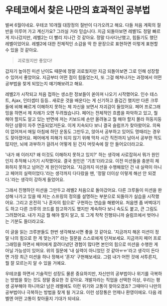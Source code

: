 # 우테코에서 찾은 나만의 효과적인 공부법

 벌써 6월이네요. 우테코 10개월 대장정의 절반이 다가오려고 해요. 다들 처음 계획의 절반을 이루어 가고 계신가요? 그러실 거라 믿습니다. 지금 되돌아보면 레벨1도 정말 빠르게 지나갔지만, 레벨2는 더 빨리 지나간 것 같아요. 정말 다사다난했고, 힘들기도 했던 레벨이었어요. 레벨2에 대한 전체적인 소감을 딱 한 문장으로 표현하면 이렇게 표현할 수 있을 것 같아요.

> 괴로웠지만 좋았다!

갑자기 높아진 미션 난이도 때문에 정말 괴로웠지만 지금 되돌아보면 그로 인해 성장할 수 있어서 좋았어요. 지금부터 어떤 점이 힘들었는지, 또 그걸 헤쳐나가는 과정에서 어떤 공부법을 찾게 되었는지 얘기해보려고 해요.

 레벨2가 시작되고 처음 접하는 생소한 정보들이 쏟아져 나오기 시작했어요. 인수 테스트, Ajax, 인터셉터 등등.. 새로운 것을 배운다는 게 신기하고 즐겁긴 했지만 다른 크루들에 비해 빠르게 이해하지 못하는 제 자신을 보면서 자괴감이 들었어요. 페어 프로그래밍을 하면서 제 차례가 오면 두려웠습니다. 페어는 전체적인 흐름을 파악하고 있고, 뭘 해야 할지도 알고 있는 반면에 저는 키보드에 손만 올려놓고 뭘 해야 할지 몰라 허둥지둥하던 상황이 자주 연출되었거든요. 이게 지속되다 보니 결국 슬럼프가 찾아왔어요. 의욕이 없어져서 매일 아침에 하던 운동도 그만두고, 앉아서 공부하고 있어도 멍때리는 경우도 잦아졌어요. 페어에게 피해가 되지 않기 위해 막차 시간 직전까지 남아서 공부한 적도 많지만, 뇌에 과부하가 걸려서 어떻게 된 건지 머릿속에 잘 안 들어오더라고요.

 '내가 왜 이러지? 왜 이것도 이해하지 못하고 있지?' 하는 생각에 사로잡혀서 뭐가 원인인지 추적해 나가기 시작했어요. 결국 원인은 '기초'더라고요. 이전 미션들을 충분히 체화하지 못하고 넘어간 게 원인이었어요. '지금까지 미션을 수행해왔던 건 내 실력이 아니고 페어의 실력이었다.'라는 생각까지 다다랐을 땐, '정말 더이상 이렇게 해선 안 되겠다.'라는 생각이 강하게 들었어요. 

 그래서 진행하던 미션을 그만두고 레벨2 처음으로 돌아갔어요. 다른 크루들이 미션을 완성해 나가고 있을 때 저는 스프링의 정의를 설명하는 부분으로 되돌아가 실습을 시작했어요. 그리고 온전히 '나 혼자의 힘으로' 구현하는 연습을 해봤어요. 처음엔 좀 버벅대기도 하고 다른 크루의 코드를 참고하기도 했지만 계속하다 보니 속도도 붙고, 큰 그림도 그려졌어요. 내가 지금 뭘 해야 할지 알고, 또 그게 착착 진행되니까 슬럼프에서 벗어나는 기분도 들더라고요. 

 이 글을 읽는 크루분들도 한번 생각해보시면 좋을 것 같아요. '지금까지 해온 미션이 정말 나의 힘으로 한 게 맞는가?' 라는 질문을 스스로에게 던져보세요. 지금까지 페어 프로그래밍을 하면서 페어에게 끌려다녔던 경험이 많다면 본인의 힘으로 미션을 수행한 게 아닐 가능성이 있어요. 위의 질문에 '내 실력이 아니었던 것 같아ㅠㅠ'라고 생각이 든다면 가장 최근 미션을 하나 정해서 '혼자' 구현해보세요. 그럼 내가 어떤 것에 서투른지, 뭘 잘 모르는지 알 수 있을 거예요.

 우테코를 하면서 기술적인 성장도 물론 중요하지만, 자신만의 공부법이나 위기를 극복하는 방법을 찾는 것도 정말 중요한 것 같아요. 개발자라는 직업을 선택한 이상, 우리는 평생 공부해야 하니까요! 남은 레벨에도 이런 위기와 고통이 찾아오겠죠? 그때마다 나만의 공부법이나 극복하는 방법을 찾게 될 거고요. 이런 성장통은 언제나 환영이에요. 다음 레벨엔 어떤 고통이 찾아올지 기대가 되네요.